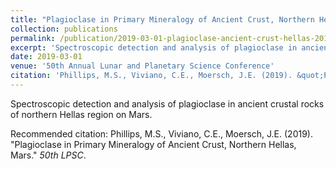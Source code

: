 ```yaml
---
title: "Plagioclase in Primary Mineralogy of Ancient Crust, Northern Hellas, Mars"
collection: publications
permalink: /publication/2019-03-01-plagioclase-ancient-crust-hellas-2019
excerpt: 'Spectroscopic detection and analysis of plagioclase in ancient crustal rocks of northern Hellas region on Mars.'
date: 2019-03-01
venue: '50th Annual Lunar and Planetary Science Conference'
citation: 'Phillips, M.S., Viviano, C.E., Moersch, J.E. (2019). &quot;Plagioclase in Primary Mineralogy of Ancient Crust, Northern Hellas, Mars.&quot; <i>50th LPSC</i>.'
---
```

Spectroscopic detection and analysis of plagioclase in ancient crustal rocks of northern Hellas region on Mars.

Recommended citation: Phillips, M.S., Viviano, C.E., Moersch, J.E. (2019). "Plagioclase in Primary Mineralogy of Ancient Crust, Northern Hellas, Mars." <i>50th LPSC</i>.
